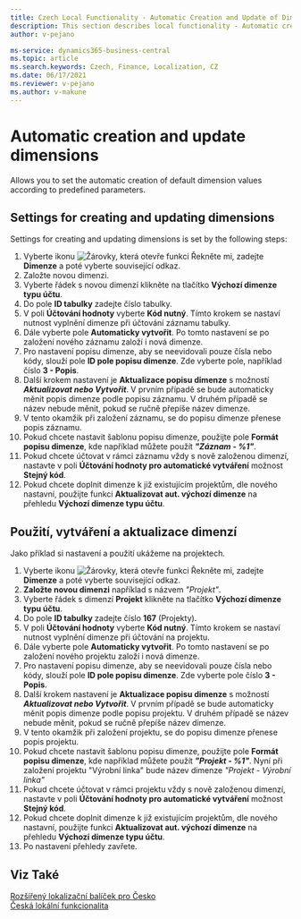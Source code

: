 ```yaml
---
title: Czech Local Functionality - Automatic Creation and Update of Dimensions
description: This section describes local functionality - Automatic creation and update of dimensions in the Czech version of Business Central.
author: v-pejano

ms-service: dynamics365-business-central
ms.topic: article
ms.search.keywords: Czech, Finance, Localization, CZ
ms.date: 06/17/2021
ms.reviewer: v-pejano
ms.author: v-makune
---
```


# Automatic creation and update dimensions

Allows you to set the automatic creation of default dimension values according to predefined parameters.
## Settings for creating and updating dimensions

Settings for creating and updating dimensions  is set by the following steps:
1. Vyberte ikonu ![Žárovky, která otevře funkci Řekněte mi](../../media/ui-search/search_small.png "Řekněte mi, co chcete dělat"), zadejte **Dimenze** a poté vyberte související odkaz.
1. Založte novou dimenzi.
1. Vyberte řádek s novou dimenzí klikněte na tlačítko **Výchozí dimenze typu účtu**.
1. Do pole **ID tabulky** zadejte číslo tabulky.
1. V poli **Účtování hodnoty** vyberte **Kód nutný**. Tímto krokem se nastaví nutnost vyplnění dimenze při účtování záznamu tabulky.
1. Dále vyberte pole **Automaticky vytvořit**. Po tomto nastavení se po založení nového záznamu založí i nová dimenze.
1. Pro nastavení popisu dimenze, aby se neevidovali pouze čísla nebo kódy, slouží pole **ID pole popisu dimenze**. Zde vyberte pole, například číslo **3 - Popis**.
1. Další krokem nastavení je **Aktualizace popisu dimenze** s možností ***Aktualizovat nebo Vytvořit***. V prvním případě se bude automaticky měnit popis dimenze podle popisu záznamu. V druhém případě se název nebude měnit, pokud se ručně přepíše název dimenze.
1. V tento okamžik při založení záznamu, se do popisu dimenze přenese popis záznamu.
1. Pokud chcete nastavit šablonu popisu dimenze, použijte pole **Formát popisu dimenze**, kde například můžete použít ***"Záznam - %1"***.
1. Pokud chcete účtovat v rámci záznamu vždy s nově založenou dimenzí, nastavte v poli **Účtování hodnoty pro automatické vytváření** možnost **Stejný kód**.
1. Pokud chcete doplnit dimenze k  již existujícím projektům, dle nového nastavní, použijte funkci  **Aktualizovat aut. výchozí dimenze** na přehledu **Výchozí dimenze typu účtu**.

## Použití, vytváření a aktualizace dimenzí

Jako příklad si nastavení a použití ukážeme na projektech.

1. Vyberte ikonu ![Žárovky, která otevře funkci Řekněte mi](../../media/ui-search/search_small.png "Řekněte mi, co chcete dělat"), zadejte **Dimenze** a poté vyberte související odkaz.
1. **Založte novou dimenzi** například s názvem *"Projekt"*.
1. Vyberte řádek s dimenzí **Projekt** klikněte na tlačítko **Výchozí dimenze typu účtu**.
1. Do pole **ID tabulky** zadejte číslo **167** (Projekty).
1. V poli **Účtování hodnoty** vyberte **Kód nutný**. Tímto krokem se nastaví nutnost vyplnění dimenze při účtování na projektu.
1. Dále vyberte pole **Automaticky vytvořit**. Po tomto nastavení se po založení nového projektu založí i nová dimenze.
1. Pro nastavení popisu dimenze, aby se neevidovali pouze čísla nebo kódy, slouží pole **ID pole popisu dimenze**. Zde vyberte pole číslo **3 - Popis**.
1. Další krokem nastavení je **Aktualizace popisu dimenze** s možností ***Aktualizovat nebo Vytvořit***. V prvním případě se bude automaticky měnit popis dimenze podle popisu projektu. V druhém případě se název nebude měnit, pokud se ručně přepíše název dimenze.
1. V tento okamžik při založení projektu, se do popisu dimenze přenese popis projektu.
1. Pokud chcete nastavit šablonu popisu dimenze, použijte pole **Formát popisu dimenze**, kde například můžete použít ***"Projekt - %1"***. Nyní při založení projektu "Výrobní linka" bude název dimenze *"Projekt - Výrobní linka"* 
1. Pokud chcete účtovat v rámci projektu vždy s nově založenou dimenzí, nastavte v poli **Účtování hodnoty pro automatické vytváření** možnost **Stejný kód**.
1. Pokud chcete doplnit dimenze k  již existujícím projektům, dle nového nastavní, použijte funkci  **Aktualizovat aut. výchozí dimenze** na přehledu **Výchozí dimenze typu účtu**.
1. Po nastavení přehledy zavřete.

## Viz Také

[Rozšířený lokalizační balíček pro Česko](ui-extensions-advanced-localization-pack-cz.md)  
[Česká lokální funkcionalita](czech-local-functionality.md)
